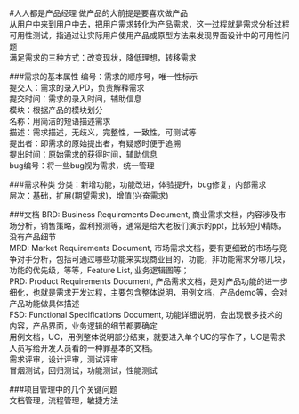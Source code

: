 #人人都是产品经理
做产品的大前提是要喜欢做产品  
从用户中来到用户中去，把用户需求转化为产品需求，这一过程就是需求分析过程  
可用性测试，指通过让实际用户使用产品或原型方法来发现界面设计中的可用性问题  
满足需求的三种方式：改变现状，降低理想，转移需求  

###需求的基本属性
编号：需求的顺序号，唯一性标示  
提交人：需求的录入PD，负责解释需求  
提交时间：需求的录入时间，辅助信息  
模块：根据产品的模块划分  
名称：用简洁的短语描述需求  
描述：需求描述，无歧义，完整性，一致性，可测试等  
提出者：即需求的原始提出者，有疑惑时便于追溯  
提出时间：原始需求的获得时间，辅助信息  
bug编号：将一些bug视为需求，统一管理  

###需求种类
分类：新增功能，功能改进，体验提升，bug修复，内部需求  
层次：基础，扩展(期望需求)，增值(兴奋需求)  

###文档
BRD: Business Requirements Document, 商业需求文档，内容涉及市场分析，销售策略，盈利预测等，通常是给大老板们演示的ppt，比较短小精炼，没有产品细节  
MRD: Market Requirements Document, 市场需求文档，要有更细致的市场与竞争对手分析，包括可通过哪些功能来实现商业目的，功能，非功能需求分哪几块，功能的优先级，等等，Feature List, 业务逻辑图等；  
PRD: Product Requirements Document, 产品需求文档，是对产品功能的进一步细化，也就是需求开发过程，主要包含整体说明，用例文档，产品demo等，会对产品功能做具体描述  
FSD: Functional Specifications Document, 功能详细说明，会出现很多技术的内容，产品界面，业务逻辑的细节都要确定  
用例文档，UC，用例整体说明部分结束，就要进入单个UC的写作了，UC是需求人员写给开发人员看的一种罪基本的文档。  
需求评审，设计评审，测试评审  
冒烟测试，回归测试，功能测试，性能测试  

###项目管理中的几个关键问题  
文档管理，流程管理，敏捷方法  
